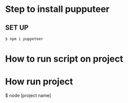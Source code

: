 # Step to install pupputeer

## SET UP

```bash
$ npm i puppeteer

```
# How to run script on project 

# How run project
$ node [project name]
```